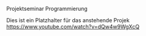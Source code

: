 Projektseminar Programmierung

Dies ist ein Platzhalter für das anstehende Projek
https://www.youtube.com/watch?v=dQw4w9WgXcQ